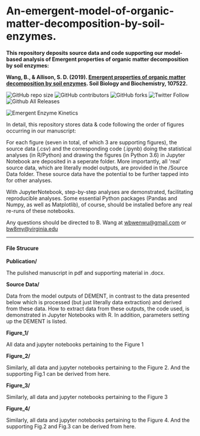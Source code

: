 # An-emergent-model-of-organic-matter-decomposition-by-soil-enzymes.
**This repository deposits source data and code supporting our model-based analysis of Emergent properties of organic matter decomposition by soil enzymes:**

**Wang, B., & Allison, S. D. (2019). [Emergent properties of organic matter decomposition by soil enzymes](https://doi.org/10.1016/j.soilbio.2019.107522). Soil Biology and Biochemistry, 107522.** 

<!--![GitHub stars](https://img.shields.io/github/stars/bioatmosphere/An_emergent_soil_enzyme_decomposition_model?style=social) -->

![GitHub repo size](https://img.shields.io/github/repo-size/bioatmosphere/An_emergent_soil_enzyme_decomposition_model)
![GitHub contributors](https://img.shields.io/github/contributors/bioatmosphere/An_emergent_soil_enzyme_decomposition_model)
![GitHub forks](https://img.shields.io/github/forks/bioatmosphere/An_emergent_soil_enzyme_decomposition_model?style=social)
![Twitter Follow](https://img.shields.io/twitter/follow/bioatmo_sphere?style=social)
![Github All Releases](https://img.shields.io/github/downloads/bioatmosphere/An_emergent_soil_enzyme_decomposition_model/total.svg)

![Emergent Enzyme Kinetics](https://pbs.twimg.com/media/D9zCMN3U8AAq1DF?format=jpg&name=4096x4096)

In detail, this repository stores data & code following the order of figures occurring in our manuscript:

For each figure (seven in total, of which 3 are supporting figures), the source data (.csv) and the corresponding code (.ipynb) doing the statistical analyses (in R/Python) and drawing the figures (in Python 3.6) in Jupyter Notebook are deposited in a seperate folder. More importantly, all 'real' source data, which are literally model outputs, are provided in the /Source Data folder. These source data have the potential to be further tapped into for other analyses.

With JupyterNotebook, step-by-step analyses are demonstrated, facilitating reproducible analyses. Some essential Python packages (Pandas and Numpy, as well as Matplotlib), of course, should be installed before any real re-runs of these notebooks.

Any questions should be directed to B. Wang at wbwenwu@gmail.com or bw8my@virginia.edu

------------------------------------------------------------------------------------------------------------------------------------------
#### File Strucure

**Publication/**

The pulished manuscript in pdf and supporting material in .docx.

**Source Data/**

Data from the model outputs of DEMENT, in contrast to the data presented below which is processed (but just literally data extraction) and derived from these data. How to extract data from these outputs, the code used, is demonstrated in Jupyter Notebooks with R. In addition, parameters setting up the DEMENT is listed.

**Figure_1/**

All data and jupyter notebooks pertaining to the Figure 1

**Figure_2/**

Similarly, all data and jupyter notebooks pertaining to the Figure 2. And the supporting Fig.1 can be derived from here.

**Figure_3/**

Similarly, all data and jupyter notebooks pertaining to the Figure 3

**Figure_4/**

Similarly, all data and jupyter notebooks pertaining to the Figure 4. And the supporting Fig.2 and Fig.3 can be derived from here.
